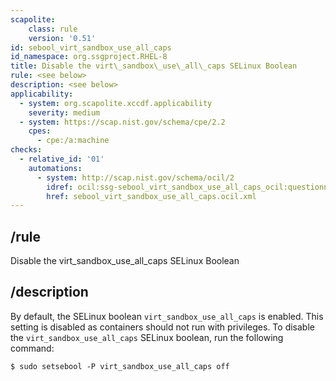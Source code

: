 ```yaml
---
scapolite:
    class: rule
    version: '0.51'
id: sebool_virt_sandbox_use_all_caps
id_namespace: org.ssgproject.RHEL-8
title: Disable the virt\_sandbox\_use\_all\_caps SELinux Boolean
rule: <see below>
description: <see below>
applicability:
  - system: org.scapolite.xccdf.applicability
    severity: medium
  - system: https://scap.nist.gov/schema/cpe/2.2
    cpes:
      - cpe:/a:machine
checks:
  - relative_id: '01'
    automations:
      - system: http://scap.nist.gov/schema/ocil/2
        idref: ocil:ssg-sebool_virt_sandbox_use_all_caps_ocil:questionnaire:1
        href: sebool_virt_sandbox_use_all_caps.ocil.xml
---
```



## /rule

Disable the virt\_sandbox\_use\_all\_caps SELinux Boolean

## /description

By
default, the SELinux boolean `virt_sandbox_use_all_caps` is enabled.
This setting is disabled as containers should not run with privileges.
To disable the `virt_sandbox_use_all_caps` SELinux boolean, run the
following command:

``` 
$ sudo setsebool -P virt_sandbox_use_all_caps off
```
